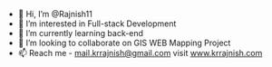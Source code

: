 - 👋 Hi, I’m @Rajnish11
- 👀 I’m interested in Full-stack Development
- 🌱 I’m currently learning  back-end
- 💞️ I’m looking to collaborate on  GIS WEB Mapping Project
- 📫 Reach me - mail.krrajnish@gmail.com  visit www.krrajnish.com 

<!---
Rajnish11/Rajnish11 is a ✨ special ✨ repository because its `README.md` (this file) appears on your GitHub profile.
You can click the Preview link to take a look at your changes.
--->
